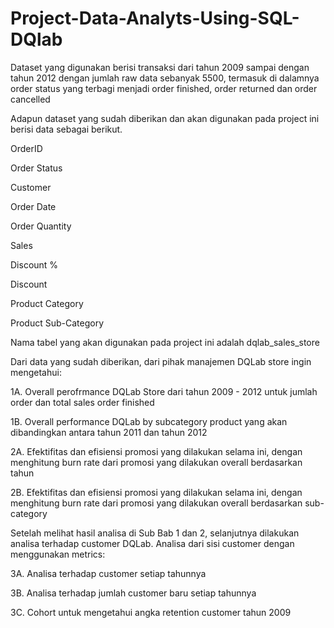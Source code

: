 # Project-Data-Analyts-Using-SQL-DQlab
Dataset yang digunakan berisi transaksi dari tahun 2009 sampai dengan tahun 2012 dengan jumlah raw data sebanyak 5500, termasuk di dalamnya order status yang terbagi menjadi order finished, order returned dan order cancelled

Adapun dataset yang sudah diberikan dan akan digunakan pada project ini berisi data sebagai berikut.

OrderID

Order Status

Customer

Order Date

Order Quantity

Sales

Discount %

Discount

Product Category

Product Sub-Category

Nama tabel yang akan digunakan pada project ini adalah dqlab_sales_store


Dari data yang sudah diberikan, dari pihak manajemen DQLab store ingin mengetahui:

1A. Overall perofrmance DQLab Store dari tahun 2009 - 2012 untuk jumlah order dan total sales order finished

1B. Overall performance DQLab by subcategory product yang akan dibandingkan antara tahun 2011 dan tahun 2012

2A. Efektifitas dan efisiensi promosi yang dilakukan selama ini, dengan menghitung burn rate dari promosi yang dilakukan overall berdasarkan tahun

2B. Efektifitas dan efisiensi promosi yang dilakukan selama ini, dengan menghitung burn rate dari promosi yang dilakukan overall berdasarkan sub-category

Setelah melihat hasil analisa di Sub Bab 1 dan 2, selanjutnya dilakukan analisa terhadap customer DQLab. Analisa dari sisi customer dengan menggunakan metrics:

3A. Analisa terhadap customer setiap tahunnya

3B. Analisa terhadap jumlah customer baru setiap tahunnya

3C. Cohort untuk mengetahui angka retention customer tahun 2009
